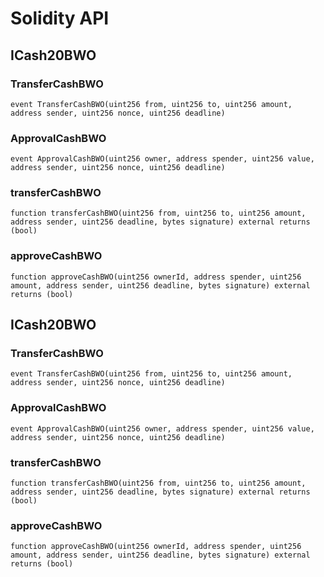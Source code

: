 # Solidity API

## ICash20BWO

### TransferCashBWO

```solidity
event TransferCashBWO(uint256 from, uint256 to, uint256 amount, address sender, uint256 nonce, uint256 deadline)
```

### ApprovalCashBWO

```solidity
event ApprovalCashBWO(uint256 owner, address spender, uint256 value, address sender, uint256 nonce, uint256 deadline)
```

### transferCashBWO

```solidity
function transferCashBWO(uint256 from, uint256 to, uint256 amount, address sender, uint256 deadline, bytes signature) external returns (bool)
```

### approveCashBWO

```solidity
function approveCashBWO(uint256 ownerId, address spender, uint256 amount, address sender, uint256 deadline, bytes signature) external returns (bool)
```

## ICash20BWO

### TransferCashBWO

```solidity
event TransferCashBWO(uint256 from, uint256 to, uint256 amount, address sender, uint256 nonce, uint256 deadline)
```

### ApprovalCashBWO

```solidity
event ApprovalCashBWO(uint256 owner, address spender, uint256 value, address sender, uint256 nonce, uint256 deadline)
```

### transferCashBWO

```solidity
function transferCashBWO(uint256 from, uint256 to, uint256 amount, address sender, uint256 deadline, bytes signature) external returns (bool)
```

### approveCashBWO

```solidity
function approveCashBWO(uint256 ownerId, address spender, uint256 amount, address sender, uint256 deadline, bytes signature) external returns (bool)
```


